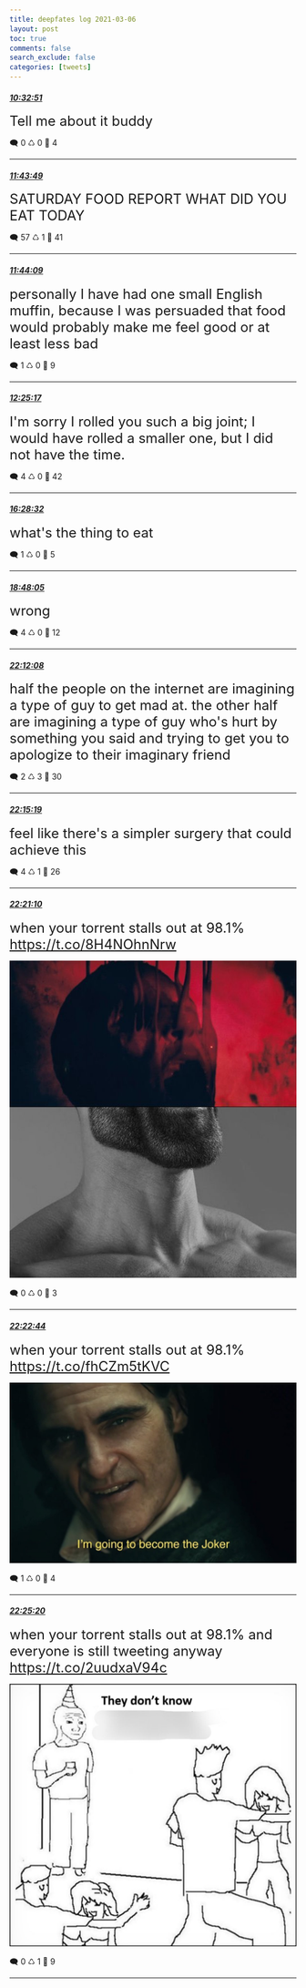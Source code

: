 ```yaml
---
title: deepfates log 2021-03-06
layout: post
toc: true
comments: false
search_exclude: false
categories: [tweets]
---
```



#### <a href = "https://twitter.com/deepfates/status/1368253254430294019">*10:32:51*</a>

<font size="5">Tell me about it buddy</font>



🗨️ 0 ♺ 0 🤍  4   

---
    
#### <a href = "https://twitter.com/deepfates/status/1368271112321314821">*11:43:49*</a>

<font size="5">SATURDAY FOOD REPORT  WHAT DID YOU EAT TODAY</font>



🗨️ 57 ♺ 1 🤍  41   

---
    
#### <a href = "https://twitter.com/deepfates/status/1368271196891054090">*11:44:09*</a>

<font size="5">personally I have had one small English muffin, because I was persuaded that food would probably make me feel good or at least less bad</font>



🗨️ 1 ♺ 0 🤍  9   

---
    
#### <a href = "https://twitter.com/deepfates/status/1368281550891188228">*12:25:17*</a>

<font size="5">I'm sorry I rolled you such a big joint; I would have rolled a smaller one, but I did not have the time.</font>



🗨️ 4 ♺ 0 🤍  42   

---
    
#### <a href = "https://twitter.com/deepfates/status/1368342766544035840">*16:28:32*</a>

<font size="5">what's the thing to eat</font>



🗨️ 1 ♺ 0 🤍  5   

---
    
#### <a href = "https://twitter.com/deepfates/status/1368377882590945287">*18:48:05*</a>

<font size="5">wrong</font>



🗨️ 4 ♺ 0 🤍  12   

---
    
#### <a href = "https://twitter.com/deepfates/status/1368429235442917377">*22:12:08*</a>

<font size="5">half the people on the internet are imagining a type of guy to get mad at.  the other half are imagining a type of guy who's hurt by something you said and trying to get you to apologize to their imaginary friend</font>



🗨️ 2 ♺ 3 🤍  30   

---
    
#### <a href = "https://twitter.com/deepfates/status/1368430034826850306">*22:15:19*</a>

<font size="5">feel like there's a simpler surgery that could achieve this</font>



🗨️ 4 ♺ 1 🤍  26   

---
    
#### <a href = "https://twitter.com/deepfates/status/1368431507165962243">*22:21:10*</a>

<font size="5">when your torrent stalls out at 98.1%  https://t.co/8H4NOhnNrw</font>

![image from twitter](/images/Ev2lM_lU8AAt__m.jpg)


🗨️ 0 ♺ 0 🤍  3   

---
    
#### <a href = "https://twitter.com/deepfates/status/1368431902361677826">*22:22:44*</a>

<font size="5">when your torrent stalls out at 98.1%  https://t.co/fhCZm5tKVC</font>

![image from twitter](/images/Ev2lkDAVEAEmbBN.jpg)


🗨️ 1 ♺ 0 🤍  4   

---
    
#### <a href = "https://twitter.com/deepfates/status/1368432555884638214">*22:25:20*</a>

<font size="5">when your torrent stalls out at 98.1% and everyone is still tweeting anyway  https://t.co/2uudxaV94c</font>

![image from twitter](/images/Ev2mJ81VoAgk-wC.jpg)


🗨️ 0 ♺ 1 🤍  9   

---
    
            


